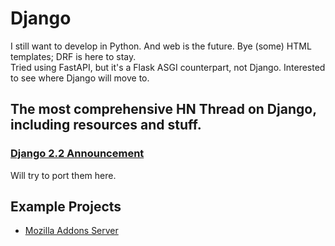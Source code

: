 # Django

I still want to develop in Python. And web is the future. Bye (some) HTML templates; DRF is here to stay.  
Tried using FastAPI, but it's a Flask ASGI counterpart, not Django. Interested to see where Django will move to.

## The most comprehensive HN Thread on Django, including resources and stuff. 
### [Django 2.2 Announcement](https://news.ycombinator.com/item?id=19542975)
Will try to port them here.

## Example Projects
- [Mozilla Addons Server](https://github.com/mozilla/addons-server)

